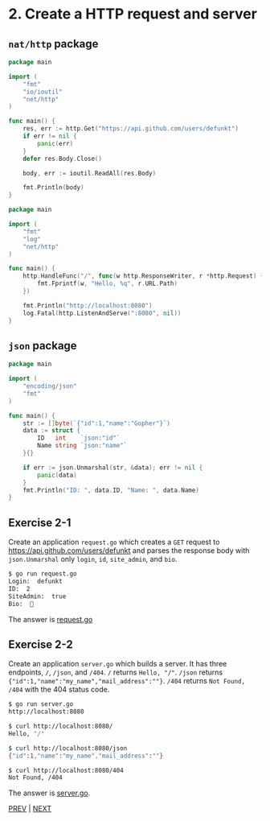 # 2. Create a HTTP request and server

## `nat/http` package

```go
package main

import (
	"fmt"
	"io/ioutil"
	"net/http"
)

func main() {
	res, err := http.Get("https://api.github.com/users/defunkt")
	if err != nil {
		panic(err)
	}
	defer res.Body.Close()

	body, err := ioutil.ReadAll(res.Body)

	fmt.Println(body)
}
```

```go
package main

import (
	"fmt"
	"log"
	"net/http"
)

func main() {
	http.HandleFunc("/", func(w http.ResponseWriter, r *http.Request) {
		fmt.Fprintf(w, "Hello, %q", r.URL.Path)
	})

	fmt.Println("http://localhost:8080")
	log.Fatal(http.ListenAndServe(":8080", nil))
}
```

## `json` package

```go
package main

import (
	"encoding/json"
	"fmt"
)

func main() {
	str := []byte(`{"id":1,"name":"Gopher"}`)
	data := struct {
		ID   int    `json:"id"`
		Name string `json:"name"`
	}{}

	if err := json.Unmarshal(str, &data); err != nil {
		panic(data)
	}
	fmt.Println("ID: ", data.ID, "Name: ", data.Name)
}
```

## Exercise 2-1

Create an application `request.go` which creates a `GET` request to https://api.github.com/users/defunkt and parses the response body with `json.Unmarshal` only `login`, `id`, `site_admin`, and `bio`.

```sh
$ go run request.go
Login:  defunkt
ID:  2
SiteAdmin:  true
Bio:  🍔
```

The answer is [request.go](main/request.go)

## Exercise 2-2

Create an application `server.go` which builds a server. It has three endpoints, `/`, `/json`, and `/404`. `/` returns `Hello, "/"`. `/json` returns `{"id":1,"name":"my_name","mail_address":""}`. `/404` returns `Not Found, /404` with the 404 status code.

```sh
$ go run server.go
http://localhost:8080

$ curl http://localhost:8080/
Hello, "/"

$ curl http://localhost:8080/json
{"id":1,"name":"my_name","mail_address":""}

$ curl http://localhost:8080/404
Not Found, /404
```

The answer is [server.go](main/server.go).

[PREV](../01) | [NEXT](../03)